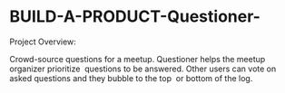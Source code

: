 # BUILD-A-PRODUCT-Questioner-
Project Overview:

Crowd-source questions for a meetup. Questioner helps the meetup organizer prioritize 
questions to be answered. Other users can vote on asked questions and they bubble to the top 
or bottom of the log.
